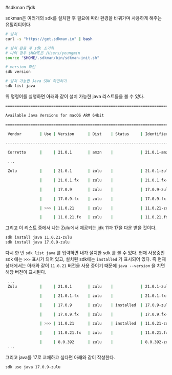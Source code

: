 #sdkman #jdk 

sdkman은 여러개의 sdk를 설치한 후 필요에 따라 환경을 바꿔가며 사용하게 해주는 유틸리티이다.

```sh
# 설치
curl -s "https://get.sdkman.io" | bash

# 설치 완료 후 sdk 초기화
# 나의 경우 $HOME은 /Users/youngmin
source "$HOME/.sdkman/bin/sdkman-init.sh"

# version 확인
sdk version

# 설치 가능한 Java SDK 확인하기
sdk list java
```

위 명령어를 실행하면 아래와 같이 설치 가능한 java 리스트들을 볼 수 있다.

```sh
================================================================================

Available Java Versions for macOS ARM 64bit

================================================================================

 Vendor        | Use | Version      | Dist    | Status     | Identifier

--------------------------------------------------------------------------------

 Corretto      |     | 21.0.1       | amzn    |            | 21.0.1-amzn         

 ...        

 Zulu          |     | 21.0.1       | zulu    |            | 21.0.1-zulu         

               |     | 21.0.1.fx    | zulu    |            | 21.0.1.fx-zulu      

               |     | 17.0.9       | zulu    |            | 17.0.9-zulu         

               |     | 17.0.9.fx    | zulu    |            | 17.0.9.fx-zulu      

               | >>> | 11.0.21      | zulu    |            | 11.0.21-zulu        

               |     | 11.0.21.fx   | zulu    |            | 11.0.21.fx-zulu
```

그리고 이 리스트 중에서 나는 Zulu에서 제공되는 jdk 11과 17을 다운 받을 것이다.

```sh
sdk install java 11.0.21-zulu
sdk install java 17.0.9-zulu
```

다시 한 번 `sdk list java` 를 입력하면 내가 설치한 sdk 를 볼 수 있다. 현재 사용중인 sdk 에는 `>>>` 표시가 되어 있고, 설치된 sdk에는 `installed` 가 표시되어 있다. 즉 현재 상태에서는 아래와 같이 `11.0.21` 버전을 사용 중이기 때문에 `java --version` 을 치면 해당 버전이 표시된다.

```sh
 ...
 Zulu          |     | 21.0.1       | zulu    |            | 21.0.1-zulu         

               |     | 21.0.1.fx    | zulu    |            | 21.0.1.fx-zulu      

               |     | 17.0.9       | zulu    | installed  | 17.0.9-zulu         

               |     | 17.0.9.fx    | zulu    |            | 17.0.9.fx-zulu      

               | >>> | 11.0.21      | zulu    | installed  | 11.0.21-zulu        

               |     | 11.0.21.fx   | zulu    |            | 11.0.21.fx-zulu     

               |     | 8.0.392      | zulu    |            | 8.0.392-zulu
 ...
```

그리고 java를 17로 교체하고 싶다면 아래와 같이 작성한다.

```sh
sdk use java 17.0.9-zulu
```
